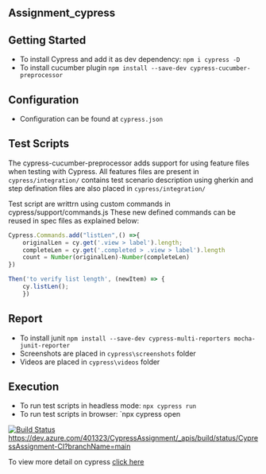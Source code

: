 ## Assignment_cypress
## Getting Started
* To install Cypress and add it as dev dependency: `npm i cypress -D`
* To install cucumber plugin `npm install --save-dev cypress-cucumber-preprocessor`

## Configuration
* Configuration can be found at `cypress.json`
## Test Scripts
The cypress-cucumber-preprocessor adds support for using feature files when testing with Cypress.
All features files are present in `cypress/integration/` contains test scenario description using gherkin and step defination files are also placed in `cypress/integration/`

Test script are writtrn using custom commands in  cypress/support/commands.js
These new defined commands can be reused in  spec files as explained below:

```javascript
Cypress.Commands.add("listLen",() =>{
    originalLen = cy.get('.view > label').length;
    completeLen = cy.get('.completed > .view > label').length 
    count = Number(originalLen)-Number(completeLen)   
})
```
```javascript
Then('to verify list length', (newItem) => {
	cy.listLen();	    
    })
```
## Report
* To install junit `npm install --save-dev cypress-multi-reporters mocha-junit-reporter`
* Screenshots are placed in `cypress\screenshots` folder
* Videos are placed in `cypress\videos` folder
## Execution
* To run test scripts in headless mode: `npx cypress run`
* To run test scripts in browser: `npx cypress open


[![Build Status](https://dev.azure.com/401323/CypressAssignment/_apis/build/status/CypressAssignment-CI?branchName=main)](https://dev.azure.com/401323/CypressAssignment/_build/latest?definitionId=2&branchName=main)
https://dev.azure.com/401323/CypressAssignment/_apis/build/status/CypressAssignment-CI?branchName=main



To view more detail on cypress [click here](cypress.io)
